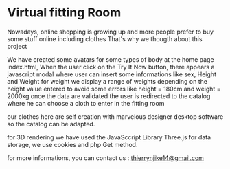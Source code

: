 # Virtual fitting Room

Nowadays, online shopping is growing up and more people prefer to buy some stuff online including clothes
That's why we thougth about this project

We have created some avatars for some types of body
at the home page index.html, When the user click on the Try It Now button, there appears a javascript modal where user can insert some informations like sex, Height and Weight
for weight we display a range of weights depending on the height value entered to avoid some errors like height = 180cm and weight = 2000kg
once the data are validated the user is redirected to the catalog where he can choose a cloth to enter in the fitting room

our clothes here are self creation with marvelous designer desktop software so the catalog can be adapted.

for 3D rendering we have used the JavaSccript Library Three.js
for data storage, we use cookies and php Get method.

for more informations, you can contact us : thierrynjike14@gmail.com
